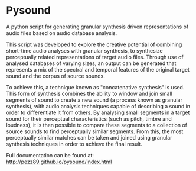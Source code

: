 # Pysound

A python script for generating granular synthesis driven representations of
audio files based on audio database analysis.

This script was developed to explore the creative potential of combining
short-time audio analyses with granular synthesis, to synthesize perceptually
related representations of target audio files. Through use of analysed
databases of varying sizes, an output can be generated that represents a mix of
the spectral and temporal features of the original target sound and the corpus
of source sounds.

To achieve this, a technique known as "concatenative synthesis" is used. This
form of synthesis combines the ability to window and join small segments of
sound to create a new sound (a process known as granular synthesis), with audio
analysis techniques capable of describing a sound in order to differentiate it
from others. By analysing small segments in a target sound for their perceptual
characteristics (such as pitch, timbre and loudness), it is then possible to
compare these segments to a collection of source sounds to find perceptually
similar segments. From this, the most perceptually similar matches can be taken
and joined using granular synthesis techniques in order to achieve the final
result.

Full documentation can be found at: http://pezz89.github.io/pysound/index.html
